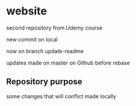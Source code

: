 # website
second repository from Udemy course

new commit on local

now on branch update-readme

updates made on master on Github before rebase

## Repository purpose

some changes that will conflict
made locally